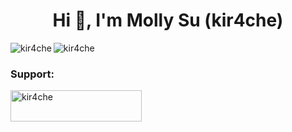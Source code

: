 <h1 align="center">Hi 👋, I'm Molly Su (kir4che)</h1>

<img align="left" src="https://github-readme-stats.vercel.app/api/top-langs?username=kir4che&show_icons=true&locale=en&layout=compact" alt="kir4che" />
<img align="center" src="https://github-readme-stats.vercel.app/api?username=kir4che&show_icons=true&locale=en" alt="kir4che" />

<h3 align="left">Support:</h3>
<p><a href="https://www.buymeacoffee.com/kir4che"> <img align="left" src="https://cdn.buymeacoffee.com/buttons/v2/default-yellow.png" height="50" width="210" alt="kir4che" /></a></p>
